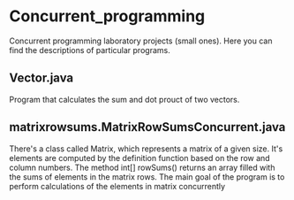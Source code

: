 # Concurrent_programming
Concurrent programming laboratory projects (small ones). 
Here you can find the descriptions of particular programs.

## Vector.java
Program that calculates the sum and dot prouct of two vectors. 

## matrixrowsums.MatrixRowSumsConcurrent.java
There's a class called Matrix, which represents a matrix of a given size.
It's elements are computed by the definition function based on the row and column numbers.
The method int[] rowSums() returns an array filled with the sums of elements in the matrix rows.
The main goal of the program is to perform calculations of the elements in matrix concurrently

